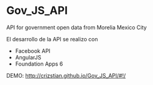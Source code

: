 # Gov_JS_API
API for government open data from Morelia Mexico City

El desarrollo de la API se realizo con 
- Facebook API
- AngularJS
- Foundation Apps 6



DEMO: http://crizstian.github.io/Gov_JS_API/#!/
